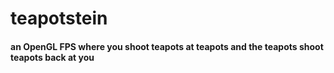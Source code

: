 # teapotstein
#### an OpenGL FPS where you shoot teapots at teapots and the teapots shoot teapots back at you
